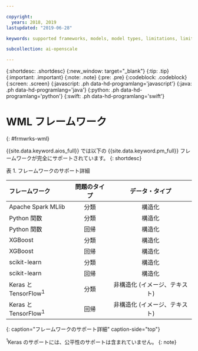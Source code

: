 ```yaml
---

copyright:
  years: 2018, 2019
lastupdated: "2019-06-28"

keywords: supported frameworks, models, model types, limitations, limits

subcollection: ai-openscale

---
```


{:shortdesc: .shortdesc}
{:new_window: target="_blank"}
{:tip: .tip}
{:important: .important}
{:note: .note}
{:pre: .pre}
{:codeblock: .codeblock}
{:screen: .screen}
{:javascript: .ph data-hd-programlang='javascript'}
{:java: .ph data-hd-programlang='java'}
{:python: .ph data-hd-programlang='python'}
{:swift: .ph data-hd-programlang='swift'}

# WML フレームワーク
{: #frmwrks-wml}

{{site.data.keyword.aios_full}} では以下の {{site.data.keyword.pm_full}} フレームワークが完全にサポートされています。 
{: shortdesc}

表 1. フレームワークのサポート詳細

| フレームワーク | 問題のタイプ | データ・タイプ |
|:---|:---:|:---:|
| Apache Spark MLlib | 分類 | 構造化 |
| Python 関数 | 分類 | 構造化 |
| Python 関数 | 回帰 | 構造化 |
| XGBoost | 分類 | 構造化 |
| XGBoost | 回帰 | 構造化 |
| scikit-learn | 分類 | 構造化 |
| scikit-learn | 回帰 | 構造化 |
| Keras と TensorFlow<sup>1</sup> | 分類 | 非構造化 (イメージ、テキスト) |
| Keras と TensorFlow<sup>1</sup> | 回帰 | 非構造化 (イメージ、テキスト) |
{: caption="フレームワークのサポート詳細" caption-side="top"}

<sup>1</sup>Keras のサポートには、公平性のサポートは含まれていません。
{: note}



